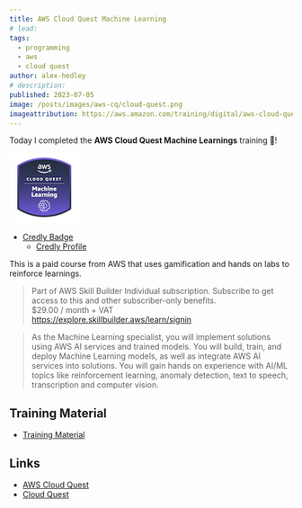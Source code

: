 ```yaml
---
title: AWS Cloud Quest Machine Learning
# lead:
tags:
  - programming
  - aws
  - cloud quest
author: alex-hedley
# description:
published: 2023-07-05
image: /posts/images/aws-cq/cloud-quest.png
imageattribution: https://aws.amazon.com/training/digital/aws-cloud-quest/
---
```


<!-- # AWS Cloud Quest Machine Learning -->

Today I completed the **AWS Cloud Quest Machine Learnings** training 🎉!

![AWS Cloud Quest Data Analytics Badge](images/aws-cq/aws-cloud-quest-machine-learning.jpeg "AWS Cloud Quest Machine Learning Badge")

- [Credly Badge](https://www.credly.com/badges/0b283f21-b9cd-408e-9b54-f01cab2d3aa1/public_url)
  - [Credly Profile](https://www.credly.com/users/alexhedley/badges)

This is a paid course from AWS that uses gamification and hands on labs to reinforce learnings.

> Part of AWS Skill Builder Individual subscription. Subscribe to get access to this and other subscriber-only benefits.  
> $29.00 / month + VAT  
> https://explore.skillbuilder.aws/learn/signin

> As the Machine Learning specialist, you will implement solutions using AWS AI services and trained models. You will build, train, and deploy Machine Learning models, as well as integrate AWS AI services into solutions. You will gain hands on experience with AI/ML topics like reinforcement learning, anomaly detection, text to speech, transcription and computer vision.

## Training Material

- [Training Material](https://aws.amazon.com/training/learn-about/cloud-practitioner/)

## Links

- [AWS Cloud Quest](https://aws.amazon.com/training/digital/aws-cloud-quest/)
- [Cloud Quest](https://explore.skillbuilder.aws/learn/course/external/view/elearning/7636/cloud-quest)

<!-- ## Resources Used -->
